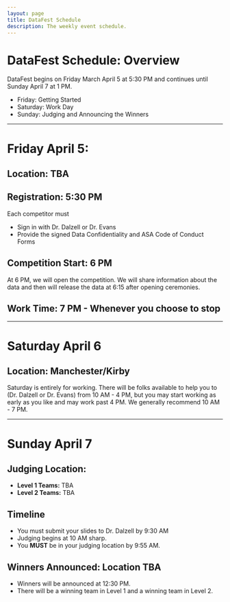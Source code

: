 ```yaml
---
layout: page
title: DataFest Schedule
description: The weekly event schedule.
---
```


# DataFest Schedule: Overview 

DataFest begins on Friday March April 5 at 5:30 PM and continues until Sunday April 7 at 1 PM. 

- Friday: Getting Started
- Saturday: Work Day
- Sunday: Judging and Announcing the Winners 

---

# Friday April 5: 

## Location: TBA

## **Registration**: 5:30 PM

Each competitor must 

- Sign in with Dr. Dalzell or Dr. Evans
- Provide the signed Data Confidentiality and ASA Code of Conduct Forms

## Competition Start: 6 PM

At 6 PM, we will open the competition. We will share information about the data and then will release the data at 6:15 after opening ceremonies. 

## Work Time: 7 PM - Whenever you choose to stop

---

# Saturday April 6

## Location: Manchester/Kirby

Saturday is entirely for working. There will be folks available to help you to (Dr. Dalzell or Dr. Evans) from 10 AM - 4 PM, but you may start working as early as you like and may work past 4 PM. We generally recommend 10 AM - 7 PM. 

---

# Sunday April 7

## Judging Location: 

- **Level 1 Teams:** TBA
- **Level 2 Teams:** TBA

## Timeline 

- You must submit your slides to Dr. Dalzell by 9:30 AM
- Judging begins at 10 AM sharp. 
- You **MUST** be in your judging location by 9:55 AM. 

## Winners Announced: Location TBA

- Winners will be announced at 12:30 PM. 
- There will be a winning team in Level 1 and a winning team in Level 2. 

